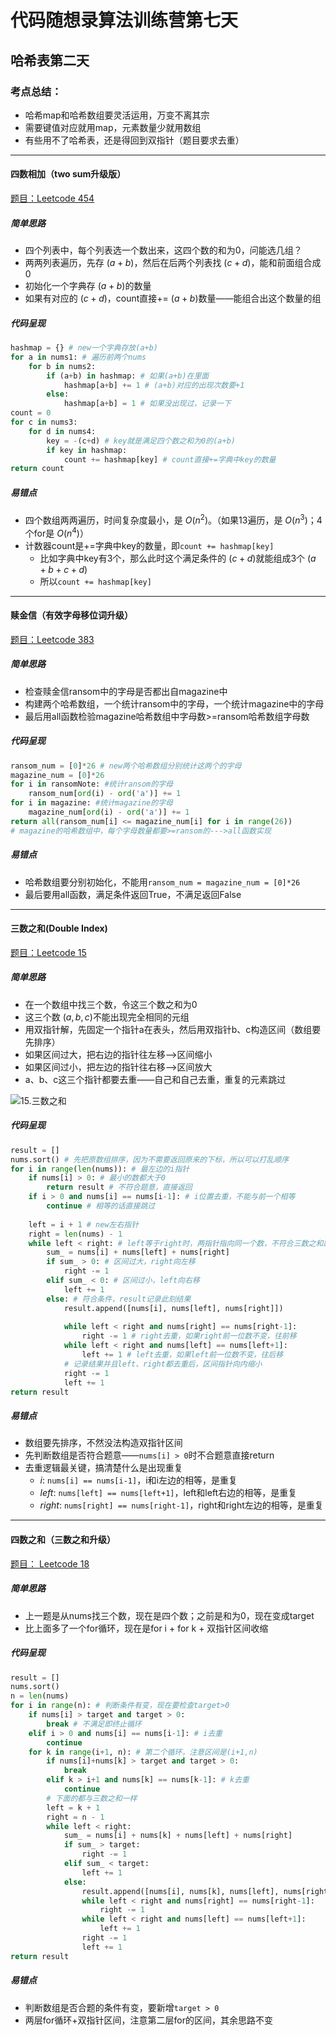 # 代码随想录算法训练营第七天

## 哈希表第二天

### 考点总结：

- 哈希map和哈希数组要灵活运用，万变不离其宗
- 需要键值对应就用map，元素数量少就用数组
- 有些用不了哈希表，还是得回到双指针（题目要求去重）

---

#### 四数相加（two sum升级版）

[题目：Leetcode 454](https://leetcode.com/problems/4sum-ii)

##### 简单思路

- 四个列表中，每个列表选一个数出来，这四个数的和为0，问能选几组？
- 两两列表遍历，先存 $(a+b)$，然后在后两个列表找 $(c+d)$，能和前面组合成0
- 初始化一个字典存 $(a+b)$的数量
- 如果有对应的 $(c+d)$，count直接+= $(a+b)$数量——能组合出这个数量的组

##### 代码呈现

```python
hashmap = {} # new一个字典存放(a+b)
for a in nums1: # 遍历前两个nums
    for b in nums2: 
        if (a+b) in hashmap: # 如果(a+b)在里面
            hashmap[a+b] += 1 # (a+b)对应的出现次数要+1
        else:
            hashmap[a+b] = 1 # 如果没出现过，记录一下
count = 0
for c in nums3:
    for d in nums4:
        key = -(c+d) # key就是满足四个数之和为0的(a+b)
        if key in hashmap:
            count += hashmap[key] # count直接+=字典中key的数量
return count 
```

##### 易错点

- 四个数组两两遍历，时间复杂度最小，是 $O(n^2)$。（如果13遍历，是 $O(n^3)$；4个for是 $O(n^4)$）
- 计数器count是+=字典中key的数量，即`count += hashmap[key]`
  - 比如字典中key有3个，那么此时这个满足条件的 $(c+d)$就能组成3个 $(a+b+c+d)$
  - 所以`count += hashmap[key]`

---

#### 赎金信（有效字母移位词升级）

[题目：Leetcode 383](https://leetcode.com/problems/ransom-note)

##### 简单思路

- 检查赎金信ransom中的字母是否都出自magazine中
- 构建两个哈希数组，一个统计ransom中的字母，一个统计magazine中的字母
- 最后用all函数检验magazine哈希数组中字母数>=ransom哈希数组字母数

##### 代码呈现

```python
ransom_num = [0]*26 # new两个哈希数组分别统计这两个的字母
magazine_num = [0]*26
for i in ransomNote: #统计ransom的字母
    ransom_num[ord(i) - ord('a')] += 1
for i in magazine: #统计magazine的字母
    magazine_num[ord(i) - ord('a')] += 1
return all(ransom_num[i] <= magazine_num[i] for i in range(26)) 
# magazine的哈希数组中，每个字母数量都要>=ransom的--->all函数实现
```

##### 易错点

- 哈希数组要分别初始化，不能用`ransom_num = magazine_num = [0]*26`
- 最后要用all函数，满足条件返回True，不满足返回False

---

#### 三数之和(Double Index)

[题目：Leetcode 15](https://leetcode.com/problems/3sum)

##### 简单思路

- 在一个数组中找三个数，令这三个数之和为0
- 这三个数 $(a,b,c)$不能出现完全相同的元组
- 用双指针解，先固定一个指针a在表头，然后用双指针b、c构造区间（数组要先排序）
- 如果区间过大，把右边的指针往左移-->区间缩小
- 如果区间过小，把左边的指针往右移-->区间放大
- a、b、c这三个指针都要去重——自己和自己去重，重复的元素跳过

![15.三数之和](https://camo.githubusercontent.com/195c8b882887df8176a7fc49b069b8a2696f1f47c962a9ebdc3fe961db473503/68747470733a2f2f636f64652d7468696e6b696e672e63646e2e626365626f732e636f6d2f676966732f31352e2545342542382538392545362539352542302545342542392538422545352539322538432e676966)

##### 代码呈现

```python
result = []
nums.sort() # 先把原数组排序，因为不需要返回原来的下标，所以可以打乱顺序
for i in range(len(nums)): # 最左边的i指针
    if nums[i] > 0: # 最小的数都大于0
        return result # 不符合题意，直接返回
    if i > 0 and nums[i] == nums[i-1]: # i位置去重，不能与前一个相等
        continue # 相等的话直接跳过
        
    left = i + 1 # new左右指针
    right = len(nums) - 1
    while left < right: # left等于right时，两指针指向同一个数，不符合三数之和题意
        sum_ = nums[i] + nums[left] + nums[right]
        if sum_ > 0: # 区间过大，right向左移
            right -= 1
        elif sum_ < 0: # 区间过小，left向右移
            left += 1
        else: # 符合条件，result记录此刻结果
            result.append([nums[i], nums[left], nums[right]])
            
            while left < right and nums[right] == nums[right-1]:
                right -= 1 # right去重，如果right前一位数不变，往前移
            while left < right and nums[left] == nums[left+1]:
                left += 1 # left去重，如果left前一位数不变，往后移
            # 记录结果并且left、right都去重后，区间指针向内缩小
            right -= 1
            left += 1
return result
```

##### 易错点

- 数组要先排序，不然没法构造双指针区间
- 先判断数组是否符合题意——`nums[i] > 0`时不合题意直接return
- 去重逻辑最关键，搞清楚什么是出现重复
  - $i$: `nums[i] == nums[i-1]`，i和i左边的相等，是重复
  - $left$: `nums[left] == nums[left+1]`，left和left右边的相等，是重复
  - $right$: `nums[right] == nums[right-1]`，right和right左边的相等，是重复

---

#### 四数之和（三数之和升级）

[题目： Leetcode 18](https://leetcode.com/problems/4sum)

##### 简单思路

- 上一题是从nums找三个数，现在是四个数；之前是和为0，现在变成target
- 比上面多了一个for循环，现在是for i + for k + 双指针区间收缩

##### 代码呈现

```python
result = []
nums.sort()
n = len(nums)
for i in range(n): # 判断条件有变，现在要检查target>0
    if nums[i] > target and target > 0:
        break # 不满足即终止循环
    elif i > 0 and nums[i] == nums[i-1]: # i去重
        continue
    for k in range(i+1, n): # 第二个循环，注意区间是(i+1,n)
        if nums[i]+nums[k] > target and target > 0:
            break
        elif k > i+1 and nums[k] == nums[k-1]: # k去重
            continue
        # 下面的都与三数之和一样    
        left = k + 1
        right = n - 1
        while left < right:
            sum_ = nums[i] + nums[k] + nums[left] + nums[right]
            if sum_ > target:
                right -= 1
            elif sum_ < target:
                left += 1
            else:
                result.append([nums[i], nums[k], nums[left], nums[right]])
                while left < right and nums[right] == nums[right-1]:
                    right -= 1
                while left < right and nums[left] == nums[left+1]:
                    left += 1
                right -= 1
                left += 1
return result
```

##### 易错点

- 判断数组是否合题的条件有变，要新增`target > 0`
- 两层for循环+双指针区间，注意第二层for的区间，其余思路不变
